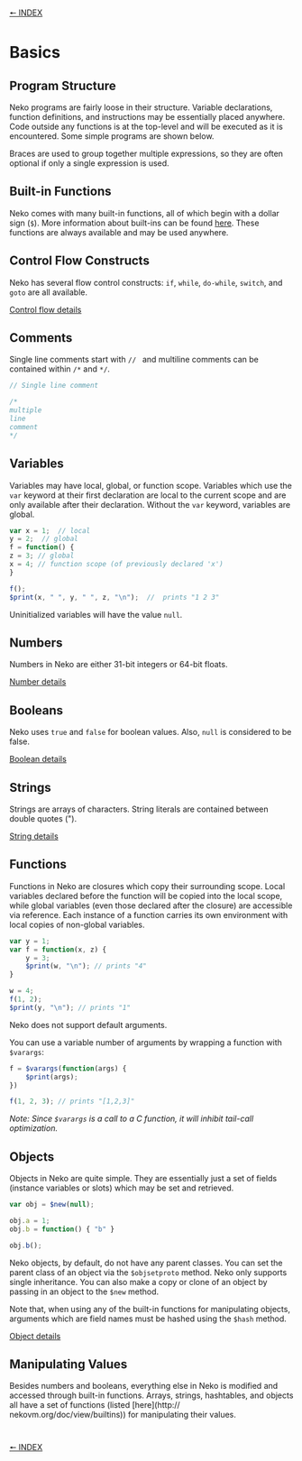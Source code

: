 [🠔 INDEX](index.md)
#

# Basics

## Program Structure

Neko programs are fairly loose in their structure. Variable declarations, function definitions, and instructions may be essentially placed anywhere. Code outside any functions is at the top-level and will be executed as it is encountered. Some simple programs are shown below.

Braces are used to group together multiple expressions, so they are often optional if only a single expression is used.

## Built-in Functions

Neko comes with many built-in functions, all of which begin with a dollar sign (`$`). More information about built-ins can be found [here](builtins.md). These functions are always available and may be used anywhere.

## Control Flow Constructs

Neko has several flow control constructs: `if`, `while`, `do-while`, `switch`, and `goto` are all available.

[Control flow details](control.md)

## Comments

Single line comments start with `// ` and multiline comments can be contained within `/*` and `*/`.

```js
// Single line comment

/*
multiple
line
comment
*/
```

## Variables

Variables may have local, global, or function scope. Variables which use the `var` keyword at their first declaration are local to the current scope and are only available after their declaration. Without the `var` keyword, variables are global.

```js
var x = 1;  // local
y = 2;  // global
f = function() {
z = 3; // global
x = 4; // function scope (of previously declared 'x')
}

f();
$print(x, " ", y, " ", z, "\n");  //  prints "1 2 3"
```

Uninitialized variables will have the value `null`.

## Numbers

Numbers in Neko are either 31-bit integers or 64-bit floats.

[Number details](numbers.md)

## Booleans

Neko uses `true` and `false` for boolean values. Also, `null` is considered to be false.

[Boolean details](booleans.md)

## Strings

Strings are arrays of characters. String literals are contained between double quotes ("). 

[String details](strings.md)

## Functions

Functions in Neko are closures which copy their surrounding scope. Local variables declared before the function will be copied into the local scope, while global variables (even those declared after the closure) are accessible via reference. Each instance of a function carries its own environment with local copies of non-global variables.

```js
var y = 1;
var f = function(x, z) {
    y = 3;
    $print(w, "\n"); // prints "4"
}

w = 4;
f(1, 2);
$print(y, "\n"); // prints "1"
```

Neko does not support default arguments.

You can use a variable number of arguments by wrapping a function with `$varargs`:

```js
f = $varargs(function(args) {
    $print(args);
})

f(1, 2, 3); // prints "[1,2,3]"
```

*Note: Since `$varargs` is a call to a C function, it will inhibit tail-call optimization.*

## Objects

Objects in Neko are quite simple. They are essentially just a set of fields (instance variables or slots) which may be set and retrieved.

```js
var obj = $new(null);

obj.a = 1;
obj.b = function() { "b" }

obj.b();
```

Neko objects, by default, do not have any parent classes. You can set the parent class of an object via the `$objsetproto` method. Neko only supports single inheritance. You can also make a copy or clone of an object by passing in an object to the `$new` method.

Note that, when using any of the built-in functions for manipulating objects, arguments which are field names must be hashed using the `$hash` method.

[Object details](objects.md)

## Manipulating Values

Besides numbers and booleans, everything else in Neko is modified and accessed through built-in functions. Arrays, strings, hashtables, and objects all have a set of functions (listed [here](http:// nekovm.org/doc/view/builtins)) for manipulating their values.

#
[🠔 INDEX](index.md)